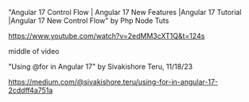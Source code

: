 "Angular 17 Control Flow | Angular 17 New Features |Angular 17 Tutorial |Angular 17 New Control Flow" by Php Node Tuts

https://www.youtube.com/watch?v=2edMM3cXT1Q&t=124s

middle of video

"Using @for in Angular 17" by Sivakishore Teru, 11/18/23

https://medium.com/@sivakishore.teru/using-for-in-angular-17-2cddff4a751a
